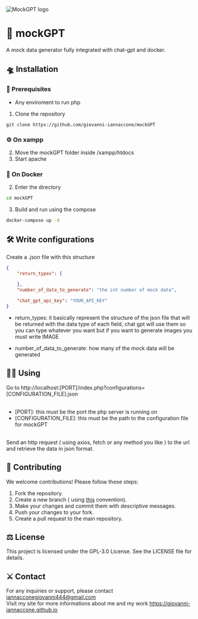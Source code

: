 <img src="https://github.com/user-attachments/assets/749e2795-6273-418e-9009-100cb5d72c33" alt="MockGPT logo">

# 🧪 mockGPT
A mock data generator fully integrated with chat-gpt and docker.

## 🛸 Installation
### 📜 Prerequisites
- Any enviroment to run php

1. Clone the repository
```
git clone https://github.com/giovanni-iannaccone/mockGPT
```

### ⚙ On xampp
2. Move the mockGPT folder inside /xampp/htdocs
3. Start apache

### 🐳 On Docker
2. Enter the directory
```sh
cd mockGPT
```
3. Build and run using the compose
```sh
docker-compose up -d
```

## 🛠 Write configurations
Create a .json file with this structure

```json
{
    "return_types": {
    
    },
    "number_of_data_to_generate": "the int number of mock data",

    "chat_gpt_api_key": "YOUR_API_KEY"
}
```

- return_types:                                 it basically represent the structure of the json file
                                                that will be returned with the data type of each field,
                                                chat gpt will use them so you can type whatever you want
                                                but if you want to generate images you must write IMAGE

- number_of_data_to_generate:                   how many of the mock data will be generated

## 👨‍💻 Using
Go to http://localhost:[PORT]/index.php?configurations=[CONFIGURATION_FILE].json   <br/><br/>
- [PORT]: this must be the port the php server is running on <br/>
- [CONFIGURATION_FILE]: this must be the path to the configuration file for mockGPT <br/><br/>

Send an http request ( using axios, fetch or any method you like ) to the url and retrieve the data in json format. 

## 🧩 Contributing
We welcome contributions! Please follow these steps:

1. Fork the repository.
2. Create a new branch ( using <a href="https://medium.com/@abhay.pixolo/naming-conventions-for-git-branches-a-cheatsheet-8549feca2534">this</a> convention).
3. Make your changes and commit them with descriptive messages.
4. Push your changes to your fork.
5. Create a pull request to the main repository.

## ⚖ License
This project is licensed under the GPL-3.0 License. See the LICENSE file for details.

## ⚔ Contact
For any inquiries or support, please contact iannacconegiovanni444@gmail.com <br/>
Visit my site for more informations about me and my work https://giovanni-iannaccone.github.io
